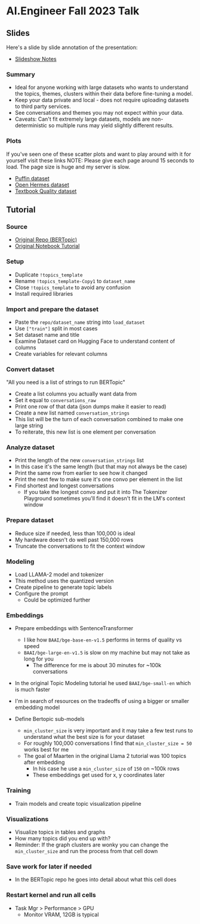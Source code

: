 # AI.Engineer Fall 2023 Talk

## Slides
Here's a slide by slide annotation of the presentation:
- [Slideshow Notes](https://phlo.info/visualizing-datasets-ai-engineer-fall-2023/)

### Summary
- Ideal for anyone working with large datasets who wants to understand the topics, themes, clusters within their data before fine-tuning a model.
- Keep your data private and local - does not require uploading datasets to third party services.
- See conversations and themes you may not expect within your data.
- Caveats: Can't fit extremely large datasets, models are non-deterministic so multiple runs may yield slightly different results.

### Plots
If you've seen one of these scatter plots and want to play around with it for yourself visit these links
NOTE: Please give each page around 15 seconds to load. The page size is huge and my server is slow.
- [Puffin dataset](https://phlo.info/visualized-datasets/puffin/)
- [Open Hermes dataset](https://phlo.info/visualized-datasets/open-hermes/)
- [Textbook Quality dataset](https://phlo.info/visualized-datasets/textbook-quality/)

## Tutorial

### Source
- [Original Repo (BERTopic)](https://github.com/MaartenGr/BERTopic)
- [Original Notebook Tutorial](https://colab.research.google.com/drive/1QCERSMUjqGetGGujdrvv_6_EeoIcd_9M?usp=sharing)

### Setup
- Duplicate `!topics_template`
- Rename `!topics_template-Copy1` to `dataset_name`
- Close `!topics_template` to avoid any confusion
- Install required libraries

### Import and prepare the dataset
- Paste the `repo/dataset_name` string into `load_dataset`
- Use `["train"]` split in most cases
- Set dataset name and title
- Examine Dataset card on Hugging Face to understand content of columns
- Create variables for relevant columns

### Convert dataset
"All you need is a list of strings to run BERTopic"
- Create a list columns you actually want data from
- Set it equal to `conversations_raw`
- Print one row of that data (json dumps make it easier to read)
- Create a new list named `conversation_strings`
- This list will be the turn of each conversation combined to make one large string
- To reiterate, this new list is one element per conversation

### Analyze dataset
- Print the length of the new `conversation_strings` list
- In this case it's the same length (but that may not always be the case)
- Print the same row from earlier to see how it changed
- Print the next few to make sure it's one convo per element in the list
- Find shortest and longest conversations
	- If you take the longest convo and put it into The Tokenizer Playground sometimes you'll find it doesn't fit in the LM's context window

### Prepare dataset
- Reduce size if needed, less than 100,000 is ideal
- My hardware doesn't do well past 150,000 rows
- Truncate the conversations to fit the context window

### Modeling
- Load LLAMA-2 model and tokenizer
- This method uses the quantized version
- Create pipeline to generate topic labels
- Configure the prompt
	- Could be optimized further

### Embeddings
- Prepare embeddings with SentenceTransformer
	- I like how `BAAI/bge-base-en-v1.5` performs in terms of quality vs speed
	- `BAAI/bge-large-en-v1.5` is slow on my machine but may not take as long for you
		- The difference for me is about 30 minutes for ~100k conversations
- In the original Topic Modeling tutorial he used `BAAI/bge-small-en` which is much faster
- I'm in search of resources on the tradeoffs of using a bigger or smaller embedding model

- Define Bertopic sub-models
	- `min_cluster_size` is very important and it may take a few test runs to understand what the best size is for your dataset
	- For roughly 100,000 conversations I find that `min_cluster_size = 50` works best for me
	- The goal of Maarten in the original Llama 2 tutorial was 100 topics after embedding
		- In his case he use a `min_cluster_size` of `150` on ~100k rows
		- These embeddings get used for x, y coordinates later

### Training
- Train models and create topic visualization pipeline

### Visualizations
- Visualize topics in tables and graphs
- How many topics did you end up with?
- Reminder: If the graph clusters are wonky you can change the `min_cluster_size` and run the process from that cell down

### Save work for later if needed
- In the BERTopic repo he goes into detail about what this cell does

### Restart kernel and run all cells
- Task Mgr > Performance > GPU
	- Monitor VRAM, 12GB is typical